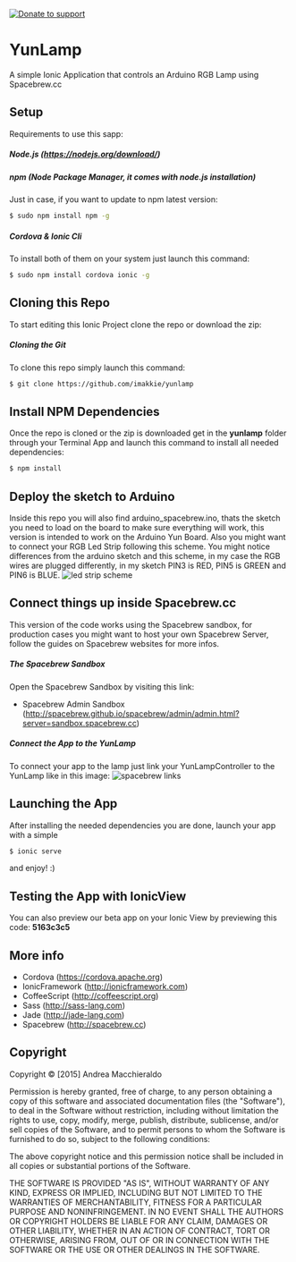 [![Donate to support](http://www.koodit.it/macchie/donate_button.png)](http://www.paypal.me/macchie)

# YunLamp

A simple Ionic Application that controls an Arduino RGB Lamp using Spacebrew.cc

## Setup

Requirements to use this sapp:

##### Node.js (https://nodejs.org/download/)

##### npm (Node Package Manager, it comes with node.js installation)
Just in case, if you want to update to npm latest version:
```sh
$ sudo npm install npm -g
```

##### Cordova & Ionic Cli
To install both of them on your system just launch this command:
```sh
$ sudo npm install cordova ionic -g
```

## Cloning this Repo
To start editing this Ionic Project clone the repo or download the zip:

##### Cloning the Git
To clone this repo simply launch this command:

```sh
$ git clone https://github.com/imakkie/yunlamp
```

## Install NPM Dependencies
Once the repo is cloned or the zip is downloaded get in the **yunlamp** folder through your Terminal App and launch this command to install all needed dependencies:
```sh
$ npm install
```

## Deploy the sketch to Arduino
Inside this repo you will also find arduino_spacebrew.ino, thats the sketch you need to load on the board to make sure everything will work, this version is intended to work on the Arduino Yun Board.
Also you might want to connect your RGB Led Strip following this scheme.
You might notice differences from the arduino sketch and this scheme, in my case the RGB wires are plugged differently, in my sketch PIN3 is RED, PIN5 is GREEN and PIN6 is BLUE.
![led strip scheme](https://learn.adafruit.com/system/assets/assets/000/002/692/original/led_strips_ledstripfet.gif)

## Connect things up inside Spacebrew.cc
This version of the code works using the Spacebrew sandbox, for production cases you might want to host your own Spacebrew Server, follow the guides on Spacebrew websites for more infos.

##### The Spacebrew Sandbox
Open the Spacebrew Sandbox by visiting this link:
* Spacebrew Admin Sandbox (http://spacebrew.github.io/spacebrew/admin/admin.html?server=sandbox.spacebrew.cc)

##### Connect the App to the YunLamp
To connect your app to the lamp just link your YunLampController to the YunLamp like in this image:
![spacebrew links](http://www.koodit.it/macchie/spacebrew_yunlamp_link.png)

## Launching the App
After installing the needed dependencies you are done, launch your app with a simple
```sh
$ ionic serve
```
and enjoy! :)

## Testing the App with IonicView
You can also preview our beta app on your Ionic View by previewing this code: **5163c3c5**

## More info

* Cordova (https://cordova.apache.org)
* IonicFramework (http://ionicframework.com)
* CoffeeScript (http://coffeescript.org)
* Sass (http://sass-lang.com)
* Jade (http://jade-lang.com)
* Spacebrew (http://spacebrew.cc)

## Copyright
Copyright © [2015] Andrea Macchieraldo

Permission is hereby granted, free of charge, to any person obtaining a copy of this software and associated documentation files (the "Software"), to deal in the Software without restriction, including without limitation the rights to use, copy, modify, merge, publish, distribute, sublicense, and/or sell copies of the Software, and to permit persons to whom the Software is furnished to do so, subject to the following conditions:

The above copyright notice and this permission notice shall be included in all copies or substantial portions of the Software.

THE SOFTWARE IS PROVIDED "AS IS", WITHOUT WARRANTY OF ANY KIND, EXPRESS OR IMPLIED, INCLUDING BUT NOT LIMITED TO THE WARRANTIES OF MERCHANTABILITY, FITNESS FOR A PARTICULAR PURPOSE AND NONINFRINGEMENT. IN NO EVENT SHALL THE AUTHORS OR COPYRIGHT HOLDERS BE LIABLE FOR ANY CLAIM, DAMAGES OR OTHER LIABILITY, WHETHER IN AN ACTION OF CONTRACT, TORT OR OTHERWISE, ARISING FROM, OUT OF OR IN CONNECTION WITH THE SOFTWARE OR THE USE OR OTHER DEALINGS IN THE SOFTWARE.
